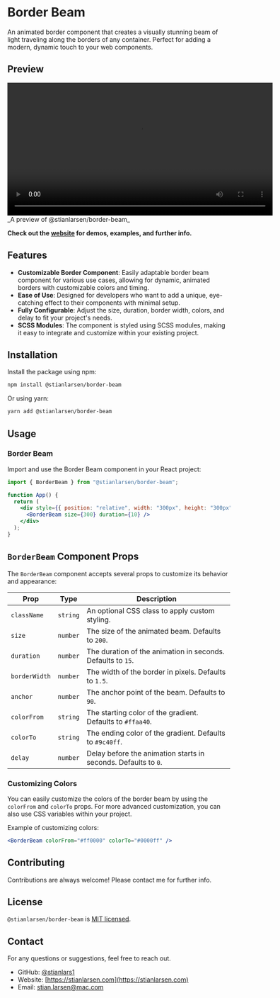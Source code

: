 # Border Beam

An animated border component that creates a visually stunning beam of light traveling along the borders of any container. Perfect for adding a modern, dynamic touch to your web components.

## Preview

<video width="600" controls>
  <source src="https://github.com/Stianlars1/borderBeam/raw/315d8b39474f4272ec146b233aaf2e790f11b269/borderbeam.mp4" type="video/mp4">
  Your browser does not support the video tag.
</video>
_A preview of @stianlarsen/border-beam_

**Check out the [website](https://your-website-link.com) for demos, examples, and further info.**

## Features

- **Customizable Border Component**: Easily adaptable border beam component for various use cases, allowing for dynamic, animated borders with customizable colors and timing.
- **Ease of Use**: Designed for developers who want to add a unique, eye-catching effect to their components with minimal setup.
- **Fully Configurable**: Adjust the size, duration, border width, colors, and delay to fit your project's needs.
- **SCSS Modules**: The component is styled using SCSS modules, making it easy to integrate and customize within your existing project.

## Installation

Install the package using npm:

```bash
npm install @stianlarsen/border-beam
```

Or using yarn:

```bash
yarn add @stianlarsen/border-beam
```

## Usage

### Border Beam

Import and use the Border Beam component in your React project:

```jsx
import { BorderBeam } from "@stianlarsen/border-beam";

function App() {
  return (
    <div style={{ position: "relative", width: "300px", height: "300px" }}>
      <BorderBeam size={300} duration={10} />
    </div>
  );
}
```

## `BorderBeam` Component Props

The `BorderBeam` component accepts several props to customize its behavior and appearance:

| Prop          | Type     | Description                                                    |
| ------------- | -------- | -------------------------------------------------------------- |
| `className`   | `string` | An optional CSS class to apply custom styling.                 |
| `size`        | `number` | The size of the animated beam. Defaults to `200`.              |
| `duration`    | `number` | The duration of the animation in seconds. Defaults to `15`.    |
| `borderWidth` | `number` | The width of the border in pixels. Defaults to `1.5`.          |
| `anchor`      | `number` | The anchor point of the beam. Defaults to `90`.                |
| `colorFrom`   | `string` | The starting color of the gradient. Defaults to `#ffaa40`.     |
| `colorTo`     | `string` | The ending color of the gradient. Defaults to `#9c40ff`.       |
| `delay`       | `number` | Delay before the animation starts in seconds. Defaults to `0`. |

### Customizing Colors

You can easily customize the colors of the border beam by using the `colorFrom` and `colorTo` props. For more advanced customization, you can also use CSS variables within your project.

Example of customizing colors:

```jsx
<BorderBeam colorFrom="#ff0000" colorTo="#0000ff" />
```

## Contributing

Contributions are always welcome! Please contact me for further info.

## License

`@stianlarsen/border-beam` is [MIT licensed](./LICENSE).

## Contact

For any questions or suggestions, feel free to reach out.

- GitHub: [@stianlars1](https://github.com/stianlars1)
- Website: [https://stianlarsen.com](https://stianlarsen.com)
- Email: [stian.larsen@mac.com](mailto:stian.larsen@mac.com)

